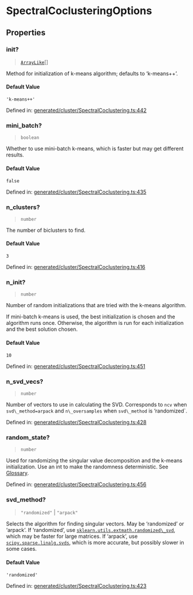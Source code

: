# SpectralCoclusteringOptions

## Properties

### init?

> [`ArrayLike`](../types/ArrayLike.md)[]

Method for initialization of k-means algorithm; defaults to ‘k-means++’.

#### Default Value

`'k-means++'`

Defined in:  [generated/cluster/SpectralCoclustering.ts:442](https://github.com/transitive-bullshit/scikit-learn-ts/blob/92ab806/packages/sklearn/src/generated/cluster/SpectralCoclustering.ts#L442)

### mini\_batch?

> `boolean`

Whether to use mini-batch k-means, which is faster but may get different results.

#### Default Value

`false`

Defined in:  [generated/cluster/SpectralCoclustering.ts:435](https://github.com/transitive-bullshit/scikit-learn-ts/blob/92ab806/packages/sklearn/src/generated/cluster/SpectralCoclustering.ts#L435)

### n\_clusters?

> `number`

The number of biclusters to find.

#### Default Value

`3`

Defined in:  [generated/cluster/SpectralCoclustering.ts:416](https://github.com/transitive-bullshit/scikit-learn-ts/blob/92ab806/packages/sklearn/src/generated/cluster/SpectralCoclustering.ts#L416)

### n\_init?

> `number`

Number of random initializations that are tried with the k-means algorithm.

If mini-batch k-means is used, the best initialization is chosen and the algorithm runs once. Otherwise, the algorithm is run for each initialization and the best solution chosen.

#### Default Value

`10`

Defined in:  [generated/cluster/SpectralCoclustering.ts:451](https://github.com/transitive-bullshit/scikit-learn-ts/blob/92ab806/packages/sklearn/src/generated/cluster/SpectralCoclustering.ts#L451)

### n\_svd\_vecs?

> `number`

Number of vectors to use in calculating the SVD. Corresponds to `ncv` when `svd\_method=arpack` and `n\_oversamples` when `svd\_method` is ‘randomized`.

Defined in:  [generated/cluster/SpectralCoclustering.ts:428](https://github.com/transitive-bullshit/scikit-learn-ts/blob/92ab806/packages/sklearn/src/generated/cluster/SpectralCoclustering.ts#L428)

### random\_state?

> `number`

Used for randomizing the singular value decomposition and the k-means initialization. Use an int to make the randomness deterministic. See [Glossary](../../glossary.html#term-random_state).

Defined in:  [generated/cluster/SpectralCoclustering.ts:456](https://github.com/transitive-bullshit/scikit-learn-ts/blob/92ab806/packages/sklearn/src/generated/cluster/SpectralCoclustering.ts#L456)

### svd\_method?

> `"randomized"` \| `"arpack"`

Selects the algorithm for finding singular vectors. May be ‘randomized’ or ‘arpack’. If ‘randomized’, use [`sklearn.utils.extmath.randomized\_svd`](sklearn.utils.extmath.randomized_svd.html#sklearn.utils.extmath.randomized_svd "sklearn.utils.extmath.randomized_svd"), which may be faster for large matrices. If ‘arpack’, use [`scipy.sparse.linalg.svds`](https://docs.scipy.org/doc/scipy/reference/generated/scipy.sparse.linalg.svds.html#scipy.sparse.linalg.svds "(in SciPy v1.10.1)"), which is more accurate, but possibly slower in some cases.

#### Default Value

`'randomized'`

Defined in:  [generated/cluster/SpectralCoclustering.ts:423](https://github.com/transitive-bullshit/scikit-learn-ts/blob/92ab806/packages/sklearn/src/generated/cluster/SpectralCoclustering.ts#L423)
